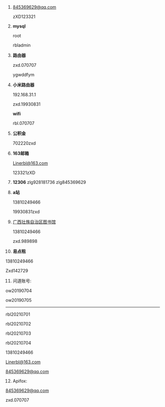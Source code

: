 1. 845369629@qq.com

    zXD123321

2. **mysql**

   root 

   rbladmin

3. **路由器**

   zxd.070707 

    ygwddfym

4. **小米路由器** 

   192.168.31.1

   zxd.19930831 

   **wifi**

   rbl.070707

5. **公积金** 

   702220zxd

6. **163邮箱**

   Linerbl@163.com

   123321zXD

7. **12306**
   zlg928181736
   zlg845369629

8. **a站**  

   13810249466  

   19930831zxd

9. [广西壮族自治区图书馆](http://fgha77c73fa52df8410f98cd232599e86daehn6cv056b9fv06bop.fffh.res.gxlib.org.cn/kns55/)

   13810249466

   zxd.989898

10. **易点租**

   13810249466	

   Zxd142729
   
11. 问道账号:

   ow20190704 

   ow20190705

   ------------------

   rbl20210701

   rbl20210702

   rbl20210703

   rbl20210704

   13810249466

   Linerbl@163.com
   
   845369629@qq.com
   
12. Apifox:

   845369629@qq.com

   zxd.070707
